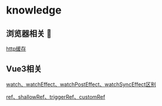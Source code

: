 # knowledge

## 浏览器相关 👀

[http缓存](https://github.com/ahaow/knowledge/issues/1)


## Vue3相关

[watch、watchEffect、watchPostEffect、watchSyncEffect区别](https://github.com/ahaow/knowledge/issues/2)


[ref、shallowRef、triggerRef、customRef](https://github.com/ahaow/knowledge/issues/3)
